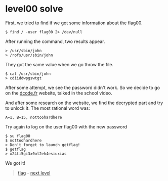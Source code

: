 # level00 solve

First, we tried to find if we got some information about the flag00.

```
$ find / -user flag00 2> /dev/null
```

After running the command, two results appear.

```
> /usr/sbin/john
> /rofs/usr/sbin/john
```

They got the same value when we go throw the file.

```
$ cat /usr/sbin/john
> cdiiddwpgswtgt
```

After some attempt, we see the password didn't work.
So we decide to go on the <a href="dcode.f">dcode.fr</a> website, talked in the school video.

And after some research on the website, we find the decrypted part and try to unlock it.
The most rational word was:

` A=1, B=15, nottoohardhere `

Try again to log on the user flag00 with the new password

```
$ su flag00
$ nottoohardhere
> Don't forget to launch getflag!
$ getflag
> x24ti5gi3x0ol2eh4esiuxias
```

We got it!

> <a href="../flag">flag</a> - <a href="../../level01">next level</a></p>
